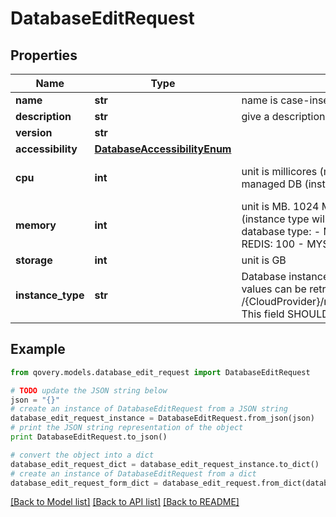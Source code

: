 # DatabaseEditRequest


## Properties

Name | Type | Description | Notes
------------ | ------------- | ------------- | -------------
**name** | **str** | name is case-insensitive | [optional] 
**description** | **str** | give a description to this database | [optional] 
**version** | **str** |  | [optional] 
**accessibility** | [**DatabaseAccessibilityEnum**](DatabaseAccessibilityEnum.md) |  | [optional] 
**cpu** | **int** | unit is millicores (m). 1000m &#x3D; 1 cpu. This field will be ignored for managed DB (instance type will be used instead).  | [optional] [default to 250]
**memory** | **int** | unit is MB. 1024 MB &#x3D; 1GB This field will be ignored for managed DB (instance type will be used instead). Default value is linked to the database type: - MANAGED: 100 - CONTAINER   - POSTGRES: 100   - REDIS: 100   - MYSQL: 512   - MONGODB: 256  | [optional] 
**storage** | **int** | unit is GB | [optional] 
**instance_type** | **str** | Database instance type to be used for this database. The list of values can be retrieved via the endpoint /{CloudProvider}/managedDatabase/instanceType/{region}/{dbType}. This field SHOULD NOT be set for container DB. | [optional] 

## Example

```python
from qovery.models.database_edit_request import DatabaseEditRequest

# TODO update the JSON string below
json = "{}"
# create an instance of DatabaseEditRequest from a JSON string
database_edit_request_instance = DatabaseEditRequest.from_json(json)
# print the JSON string representation of the object
print DatabaseEditRequest.to_json()

# convert the object into a dict
database_edit_request_dict = database_edit_request_instance.to_dict()
# create an instance of DatabaseEditRequest from a dict
database_edit_request_form_dict = database_edit_request.from_dict(database_edit_request_dict)
```
[[Back to Model list]](../README.md#documentation-for-models) [[Back to API list]](../README.md#documentation-for-api-endpoints) [[Back to README]](../README.md)


